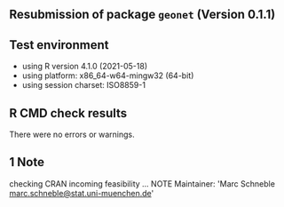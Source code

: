 ## Resubmission of package `geonet` (Version 0.1.1)

## Test environment
* using R version 4.1.0 (2021-05-18)
* using platform: x86_64-w64-mingw32 (64-bit)
* using session charset: ISO8859-1

## R CMD check results
There were no errors or warnings.

## 1 Note 
checking CRAN incoming feasibility ... NOTE
Maintainer: 'Marc Schneble <marc.schneble@stat.uni-muenchen.de>'